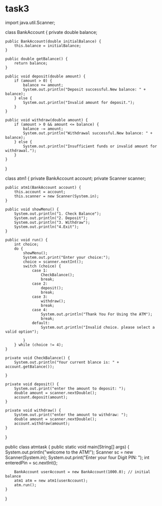 # task3
import java.util.Scanner;

class BankAccount {
    private double balance;

    public BankAccount(double initialBalance) {
        this.balance = initialBalance;
    }

    public double getBalance() {
        return balance;
    }

    public void deposit(double amount) {
        if (amount > 0) {
            balance += amount;
            System.out.println("Deposit successful.New balance: " + balance);
        } else {
            System.out.println("Invalid amount for deposit.");
        }
    }

    public void withdraw(double amount) {
        if (amount > 0 && amount <= balance) {
            balance -= amount;
            System.out.println("Withdrawal successful.New balance: " + balance);
        } else {
            System.out.println("Insufficient funds or invalid amount for withdrawal.");
        }
    }
}

class atm1 {
    private BankAccount account;
    private Scanner scanner;

    public atm1(BankAccount account) {
        this.account = account;
        this.scanner = new Scanner(System.in);
    }

    public void showMenu() {
        System.out.println("1. Check Balance");
        System.out.println("2. Deposit");
        System.out.println("3. Withdraw");
        System.out.println("4.Exit");
    }

    public void run() {
        int choice;
        do {
            showMenu();
            System.out.print("Enter your choice:");
            choice = scanner.nextInt();
            switch (choice) {
                case 1:
                    CheckBalance();
                    break;
                case 2:
                    deposit();
                    break;
                case 3:
                    withdraw();
                    break;
                case 4:
                    System.out.println("Thank You For Using the ATM");
                    break;
                default:
                    System.out.println("Invalid choice. please select a valid option");

            }
        } while (choice != 4);
    }

    private void CheckBalance() {
        System.out.println("Your current blance is: " + account.getBalance());

    }

    private void deposit() {
        System.out.print("enter the amount to deposit: ");
        double amount = scanner.nextDouble();
        account.deposit(amount);
    }

    private void withdraw() {
        System.out.print("enter the amount to withdraw: ");
        double amount = scanner.nextDouble();
        account.withdraw(amount);
    }
}

public class atmtask {
    public static void main(String[] args) {
        System.out.println("welcome to the ATM!");
        Scanner sc = new Scanner(System.in);
        System.out.print("Enter your four Digit PIN: ");
        int enteredPin = sc.nextInt();

        BankAccount userAccount = new BankAccount(1000.0); // initial balance
        atm1 atm = new atm1(userAccount);
        atm.run();
    }
}
